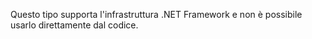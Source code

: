Questo tipo supporta l'infrastruttura .NET Framework e non è possibile usarlo direttamente dal codice.